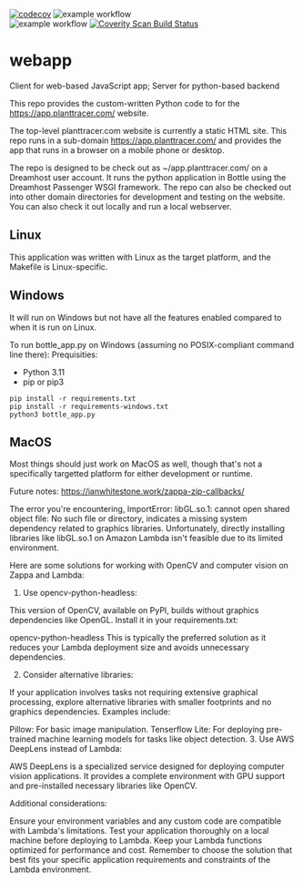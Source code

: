 [![codecov](https://codecov.io/gh/Plant-Tracer/webapp/graph/badge.svg?token=YRMITDBBJ1)](https://codecov.io/gh/Plant-Tracer/webapp)
![example workflow](https://github.com/Plant-Tracer/webapp/actions/workflows/deploy-dev.yml/badge.svg)<br/>
![example workflow](https://github.com/Plant-Tracer/webapp/actions/workflows/deploy-production.yml/badge.svg?branch=deploy-dreamhost)
<a href="https://scan.coverity.com/projects/plant-tracer-webapp">
  <img alt="Coverity Scan Build Status"
       src="https://scan.coverity.com/projects/29728/badge.svg"/>
</a>
# webapp
Client for web-based JavaScript app; Server for python-based backend

This repo provides the custom-written Python code to for the https://app.planttracer.com/ website.

The top-level planttracer.com website is currently a static HTML site. This repo runs in a sub-domain https://app.planttracer.com/ and provides the app that runs in a browser on a mobile phone or desktop.

The repo is designed to be check out as ~/app.planttracer.com/ on a Dreamhost user account. It runs the python application in Bottle using the Dreamhost Passenger WSGI framework. The repo can also be checked out into other domain directories for development and testing on the website. You can also check it out locally and run a local webserver.

## Linux

This application was written with Linux as the target platform, and the Makefile is Linux-specific.

## Windows
It will run on Windows but not have all the features enabled compared to when it is run on Linux.

To run bottle_app.py on Windows (assuming no POSIX-compliant command line there):
Prequisities:
- Python 3.11
- pip or pip3
```
pip install -r requirements.txt
pip install -r requirements-windows.txt
python3 bottle_app.py
```

## MacOS

Most things should just work on MacOS as well, though that's not a specifically targetted platform for either development or runtime.


Future notes:
https://ianwhitestone.work/zappa-zip-callbacks/



The error you're encountering, ImportError: libGL.so.1: cannot open shared object file: No such file or directory, indicates a missing system dependency related to graphics libraries. Unfortunately, directly installing libraries like libGL.so.1 on Amazon Lambda isn't feasible due to its limited environment.

 Here are some solutions for working with OpenCV and computer vision on Zappa and Lambda:

 1. Use opencv-python-headless:

 This version of OpenCV, available on PyPI, builds without graphics dependencies like OpenGL. Install it in your requirements.txt:

 opencv-python-headless
 This is typically the preferred solution as it reduces your Lambda deployment size and avoids unnecessary dependencies.

 2. Consider alternative libraries:

 If your application involves tasks not requiring extensive graphical processing, explore alternative libraries with smaller footprints and no graphics dependencies. Examples include:

Pillow: For basic image manipulation.
Tenserflow Lite: For deploying pre-trained machine learning models for tasks like object detection.
 3. Use AWS DeepLens instead of Lambda:

 AWS DeepLens is a specialized service designed for deploying computer vision applications. It provides a complete environment with GPU support and pre-installed necessary libraries like OpenCV.

 Additional considerations:

Ensure your environment variables and any custom code are compatible with Lambda's limitations.
Test your application thoroughly on a local machine before deploying to Lambda.
Keep your Lambda functions optimized for performance and cost.
 Remember to choose the solution that best fits your specific application requirements and constraints of the Lambda environment.


